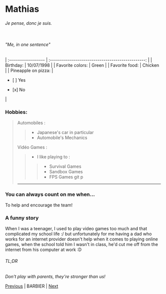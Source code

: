 # Mathias
###### *Je pense, donc je suis.*

<a href="https://zupimages.net/viewer.php?id=23/34/tuoi.jpeg"><img src="https://zupimages.net/up/23/34/tuoi.jpeg" alt="" /></a>

###### "Me, in one sentence"
| :------------------ | :------------------------------------------------: |
| Birthday:           | 10/07/1998                                         |
| Favorite colors:    | Green                                              |
| Favorite food:      | Chicken                                            |
| Pineapple on pizza: | <ul><li>[ ] Yes</li></ul><ul><li>[x] No </li></ul> |

### Hobbies:
> Automobiles :
>> - Japanese's car in particular
>> - Automobile's Mechanics  
>
> Vidéo Games : 
>> - I like playing to :
>>> - Survival Games 
>>> - Sandbox Games
>>> - FPS Games
>git p
> ---
### You can always count on me when...
To help and encourage the team!

### A funny story
When I was a teenager, I used to play video games too much and that complicated my school life :/ but unfortunately for me having a dad who works for an internet provider doesn't help when it comes to playing online games, when the school told him I wasn't in class, he'd cut me off from the internet from his computer at work :D

###### TL;DR
*Don't play with parents, they're stronger than us!*

<a href="https://github.com/Taweria/markdown-challenge">Previous</a> 
| BARBIER |
<a href="https://github.com/lbeauloi/markdown-challenge">Next</a>

